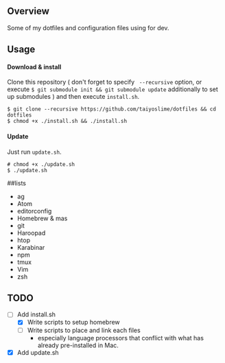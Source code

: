 ## Overview

Some of my dotfiles and configuration files using for dev.

## Usage

#### Download & install
Clone this repository ( don't forget to specify ` --recursive` option, or execute `$ git submodule init && git submodule update` additionally to set up submodules ) and then execute `install.sh`.
```
$ git clone --recursive https://github.com/taiyoslime/dotfiles && cd dotfiles
$ chmod +x ./install.sh && ./install.sh
```
#### Update
Just run `update.sh`.
```
# chmod +x ./update.sh
$ ./update.sh
```

##lists
- ag
- Atom
- editorconfig
- Homebrew & mas
- git
- Haroopad
- htop
- Karabinar
- npm
- tmux
- Vim
- zsh

## TODO
- [ ] Add install.sh
  - [x] Write scripts to setup homebrew
  - [ ] Write scripts to place and link each files
    - especially language processors that conflict with what has already pre-installed in Mac.
- [x] Add update.sh
